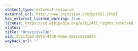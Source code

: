 ```yaml
---
content_type: external-resource
external_url: http://www.univision.com/portal.jhtml
has_external_license_warning: true
license: https://en.wikipedia.org/wiki/All_rights_reserved
status: ''
title: "Univisi\xF3n"
uid: 5b51fb83-293a-4408-908e-1e2cc5a234fd
wayback_url: ''
---
```

